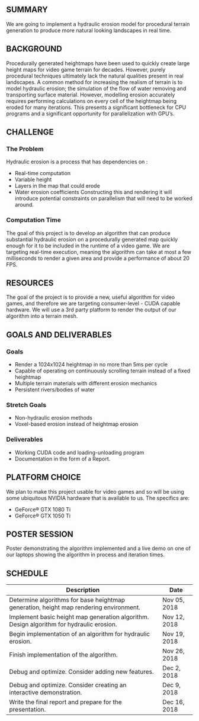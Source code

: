 ## SUMMARY

We are going to implement a hydraulic erosion model for procedural terrain generation to produce more natural looking landscapes in real time.

## BACKGROUND
Procedurally generated heightmaps have been used to quickly create large height maps for video game terrain for decades. However, purely procedural techniques ultimately lack the natural qualities present in real landscapes.  A common method for increasing the realism of terrain is to model hydraulic erosion; the simulation of the flow of water removing and transporting surface material. However, modelling erosion accurately requires performing calculations on every cell of the heightmap being eroded for many iterations. This presents a significant bottleneck for CPU programs and a significant opportunity for parallelization with GPU’s.

## CHALLENGE

### The Problem
Hydraulic erosion is a process that has dependencies on : 
- Real-time computation
- Variable height
- Layers in the map that could erode
- Water erosion coefficients
Constructing this and rendering it will introduce potential constraints on parallelism that will need to be worked around.  

### Computation Time
The goal of this project is to develop an algorithm that can produce substantial hydraulic erosion on a procedurally generated map quickly enough for it to be included in the runtime of a video game. We are targeting real-time execution, meaning the algorithm can take at most a few milliseconds to render a given area and provide a performance of about 20 FPS.

## RESOURCES
The goal of the project is to provide a new, useful algorithm for video games, and therefore we are targeting consumer-level - CUDA capable hardware. We will use a 3rd party platform to render the output of our algorithm into a terrain mesh. 

## GOALS AND DELIVERABLES

### Goals
- Render a 1024x1024 heightmap in no more than 5ms per cycle
- Capable of operating on continuously scrolling terrain instead of a fixed heightmap
- Multiple terrain materials with different erosion mechanics
- Persistent rivers/bodies of water

### Stretch Goals
- Non-hydraulic erosion methods
- Voxel-based erosion instead of heightmap erosion

### Deliverables
- Working CUDA code and loading-unloading program
- Documentation in the form of a Report.

## PLATFORM CHOICE
We plan to make this project usable for video games and so will be using some ubiquitous NVIDIA hardware that is available to us. The specifics are:
- GeForce® GTX 1080 Ti 
- GeForce® GTX 1050 Ti 

## POSTER SESSION
Poster demonstrating the algorithm implemented and a live demo on one of our laptops showing the algorithm in process and iteration times. 

## SCHEDULE
| Description | Date |
| --- | --- |
| Determine algorithms for base heightmap generation, height map rendering environment. | Nov 05, 2018 |
| Implement basic height map generation algorithm. Design algorithm for hydraulic erosion. | Nov 12, 2018 |
| Begin implementation of an algorithm for hydraulic erosion. | Nov 19, 2018 |
| Finish implementation of the algorithm. | Nov 26, 2018 |
| Debug and optimize. Consider adding new features. | Dec 2, 2018 |
| Debug and optimize. Consider creating an interactive demonstration. | Dec 9, 2018 |
| Write the final report and prepare for the presentation. | Dec 16, 2018 |








